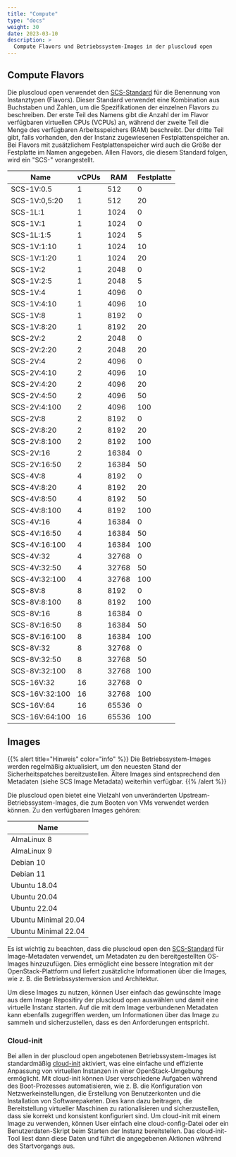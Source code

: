 ```yaml
---
title: "Compute"
type: "docs"
weight: 30
date: 2023-03-10
description: >
  Compute Flavors und Betriebssystem-Images in der pluscloud open
---
```


## Compute Flavors

Die pluscloud open verwendet den [SCS-Standard](https://github.com/SovereignCloudStack/standards) für die Benennung von Instanztypen (Flavors). Dieser Standard verwendet eine Kombination aus Buchstaben und Zahlen, um die Spezifikationen der einzelnen Flavors zu beschreiben. Der erste Teil des Namens gibt die Anzahl der im Flavor verfügbaren virtuellen CPUs (VCPUs) an, während der zweite Teil die Menge des verfügbaren Arbeitsspeichers (RAM) beschreibt. Der dritte Teil gibt, falls vorhanden, den der Instanz zugewiesenen Festplattenspeicher an. Bei Flavors mit zusätzlichem Festplattenspeicher wird auch die Größe der Festplatte im Namen angegeben. Allen Flavors, die diesem Standard folgen, wird ein "SCS-" vorangestellt.

| Name           | vCPUs | RAM   | Festplatte |
|----------------|-------|-------|------------|
| SCS-1V:0.5     | 1     |   512 |          0 |
| SCS-1V:0,5:20  | 1     |   512 |         20 |
| SCS-1L:1       | 1     |  1024 |          0 |
| SCS-1V:1       | 1     |  1024 |          0 |
| SCS-1L:1:5     | 1     |  1024 |          5 |
| SCS-1V:1:10    | 1     |  1024 |         10 |
| SCS-1V:1:20    | 1     |  1024 |         20 |
| SCS-1V:2       | 1     |  2048 |          0 |
| SCS-1V:2:5     | 1     |  2048 |          5 |
| SCS-1V:4       | 1     |  4096 |          0 |
| SCS-1V:4:10    | 1     |  4096 |         10 |
| SCS-1V:8       | 1     |  8192 |          0 |
| SCS-1V:8:20    | 1     |  8192 |         20 |
| SCS-2V:2       | 2     |  2048 |          0 |
| SCS-2V:2:20    | 2     |  2048 |         20 |
| SCS-2V:4       | 2     |  4096 |          0 |
| SCS-2V:4:10    | 2     |  4096 |         10 |
| SCS-2V:4:20    | 2     |  4096 |         20 |
| SCS-2V:4:50    | 2     |  4096 |         50 |
| SCS-2V:4:100   | 2     |  4096 |        100 |
| SCS-2V:8       | 2     |  8192 |          0 |
| SCS-2V:8:20    | 2     |  8192 |         20 |
| SCS-2V:8:100   | 2     |  8192 |        100 |
| SCS-2V:16      | 2     | 16384 |          0 |
| SCS-2V:16:50   | 2     | 16384 |         50 |
| SCS-4V:8       | 4     |  8192 |          0 |
| SCS-4V:8:20    | 4     |  8192 |         20 |
| SCS-4V:8:50    | 4     |  8192 |         50 |
| SCS-4V:8:100   | 4     |  8192 |        100 |
| SCS-4V:16      | 4     | 16384 |          0 |
| SCS-4V:16:50   | 4     | 16384 |         50 |
| SCS-4V:16:100  | 4     | 16384 |        100 |
| SCS-4V:32      | 4     | 32768 |          0 |
| SCS-4V:32:50   | 4     | 32768 |         50 |
| SCS-4V:32:100  | 4     | 32768 |        100 |
| SCS-8V:8       | 8     |  8192 |          0 |
| SCS-8V:8:100   | 8     |  8192 |        100 |
| SCS-8V:16      | 8     | 16384 |          0 |
| SCS-8V:16:50   | 8     | 16384 |         50 |
| SCS-8V:16:100  | 8     | 16384 |        100 |
| SCS-8V:32      | 8     | 32768 |          0 |
| SCS-8V:32:50   | 8     | 32768 |         50 |
| SCS-8V:32:100  | 8     | 32768 |        100 |
| SCS-16V:32     | 16    | 32768 |          0 |
| SCS-16V:32:100 | 16    | 32768 |        100 |
| SCS-16V:64     | 16    | 65536 |          0 |
| SCS-16V:64:100 | 16    | 65536 |        100 |

## Images

{{% alert title="Hinweis" color="info" %}}
Die Betriebssystem-Images werden regelmäßig aktualisiert, um den neuesten Stand der Sicherheitspatches bereitzustellen. Ältere Images sind entsprechend den Metadaten (siehe SCS Image Metadata) weiterhin verfügbar.
{{% /alert %}}

Die pluscloud open bietet eine Vielzahl von unveränderten Upstream-Betriebssystem-Images, die zum Booten von VMs verwendet werden können. Zu den verfügbaren Images gehören:

| Name                 |
|----------------------|
| AlmaLinux 8          |
| AlmaLinux 9          |
| Debian 10            |
| Debian 11            |
| Ubuntu 18.04         |
| Ubuntu 20.04         |
| Ubuntu 22.04         |
| Ubuntu Minimal 20.04 |
| Ubuntu Minimal 22.04 |

Es ist wichtig zu beachten, dass die pluscloud open den [SCS-Standard](https://github.com/SovereignCloudStack/standards) für Image-Metadaten verwendet, um Metadaten zu den bereitgestellten OS-Images hinzuzufügen. Dies ermöglicht eine bessere Integration mit der OpenStack-Plattform und liefert zusätzliche Informationen über die Images, wie z. B. die Betriebssystemversion und Architektur.

Um diese Images zu nutzen, können User einfach das gewünschte Image aus dem Image Repositiry der pluscloud open auswählen und damit eine virtuelle Instanz starten. Auf die mit dem Image verbundenen Metadaten kann ebenfalls zugegriffen werden, um Informationen über das Image zu sammeln und sicherzustellen, dass es den Anforderungen entspricht.

### Cloud-init

Bei allen in der pluscloud open angebotenen Betriebssystem-Images ist standardmäßig [cloud-init](https://cloudinit.readthedocs.io/en/latest/) aktiviert, was eine einfache und effiziente Anpassung von virtuellen Instanzen in einer OpenStack-Umgebung ermöglicht. Mit cloud-init können User verschiedene Aufgaben während des Boot-Prozesses automatisieren, wie z. B. die Konfiguration von Netzwerkeinstellungen, die Erstellung von Benutzerkonten und die Installation von Softwarepaketen. Dies kann dazu beitragen, die Bereitstellung virtueller Maschinen zu rationalisieren und sicherzustellen, dass sie korrekt und konsistent konfiguriert sind. Um cloud-init mit einem Image zu verwenden, können User einfach eine cloud-config-Datei oder ein Benutzerdaten-Skript beim Starten der Instanz bereitstellen. Das cloud-init-Tool liest dann diese Daten und führt die angegebenen Aktionen während des Startvorgangs aus.
